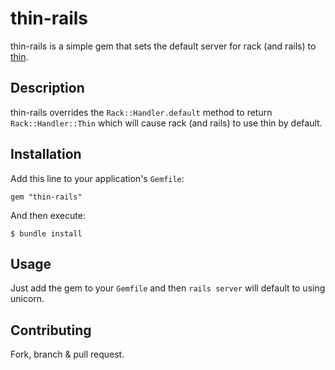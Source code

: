 # thin-rails

thin-rails is a simple gem that sets the default server for rack (and rails) to [thin](http://code.macournoyer.com/thin/).

## Description

thin-rails overrides the `Rack::Handler.default` method to return `Rack::Handler::Thin` which will cause rack (and rails) to use thin
by default.

## Installation

Add this line to your application's `Gemfile`:

    gem "thin-rails"

And then execute:

    $ bundle install

## Usage

Just add the gem to your `Gemfile` and then `rails server` will default to using unicorn.

## Contributing

Fork, branch & pull request.
